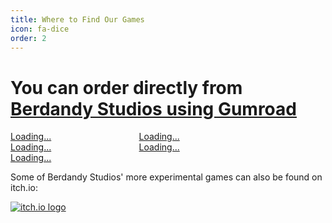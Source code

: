 ```yaml
---
title: Where to Find Our Games
icon: fa-dice
order: 2
---
```


# You can order directly from [Berdandy Studios using Gumroad](https://gumroad.com/berdandy)

<script src="https://gumroad.com/js/gumroad-embed.js"></script>
<div style="display:inline-block; vertical-align: top; width: 40%;">
  <div class="gumroad-product-embed" data-gumroad-product-id="micdrop"><a href="https://gumroad.com/l/micdrop">Loading...</a></div>
</div>
<div style="display:inline-block; vertical-align: top; width: 40%;">
  <div class="gumroad-product-embed" data-gumroad-product-id="pitchfest"><a href="https://gumroad.com/l/pitchfest">Loading...</a></div>
</div>
<div style="display:inline-block; vertical-align: top; width: 40%;">
  <div class="gumroad-product-embed" data-gumroad-product-id="conspiracy-theory"><a href="https://gumroad.com/l/conspiracy-theory">Loading...</a></div>
</div>
<div style="display:inline-block; vertical-align: top; width: 40%;">
  <div class="gumroad-product-embed" data-gumroad-product-id="ayXYp"><a href="https://gumroad.com/l/ayXYp">Loading...</a></div>
</div>
<div style="display:inline-block; vertical-align: top; width: 40%;">
  <div class="gumroad-product-embed" data-gumroad-product-id="XcCZf"><a href="https://gumroad.com/l/XcCZf">Loading...</a></div>
</div>

Some of Berdandy Studios' more experimental games can also be found on itch.io:

[![itch.io logo](assets/images/itchio_logo.png)](https://berdandy.itch.io)

